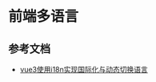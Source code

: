 <!--
 * @Author: YuanfengYan yanyuanfeng_sspu@163.com
 * @Date: 2022-09-02 15:00:34
 * @LastEditors: YuanfengYan yanyuanfeng_sspu@163.com
 * @LastEditTime: 2022-09-02 15:01:24
 * @FilePath: /about-interview/md/前端多语言.md
 * @Description: 这是默认设置,请设置`customMade`, 打开koroFileHeader查看配置 进行设置: https://github.com/OBKoro1/koro1FileHeader/wiki/%E9%85%8D%E7%BD%AE
-->
# 前端多语言

## 参考文档

  + [vue3使用i18n实现国际化与动态切换语言](https://www.jianshu.com/p/3da89f5dcddd)

